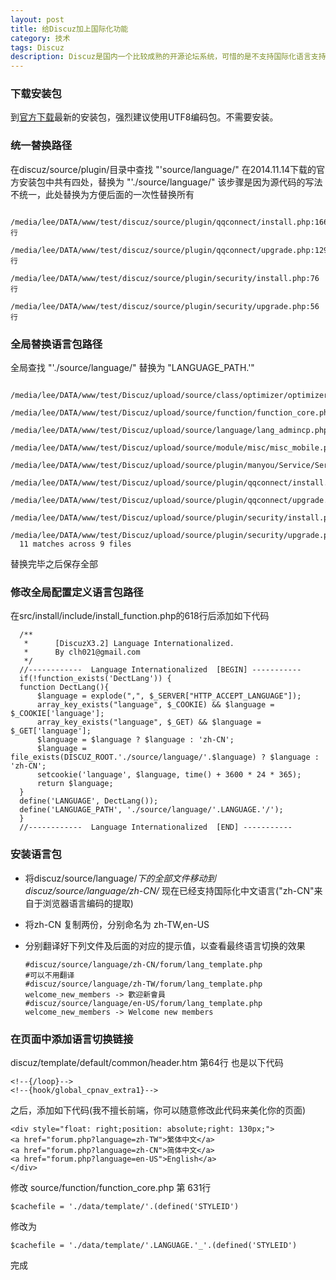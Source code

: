 ```yaml
---
layout: post
title: 给Discuz加上国际化功能
category: 技术
tags: Discuz
description: Discuz是国内一个比较成熟的开源论坛系统，可惜的是不支持国际化语言支持
---
```


### 下载安装包

到[官方下载](http://download.comsenz.com/DiscuzX/3.2/Discuz_X3.2_SC_UTF8.zip)最新的安装包，强烈建议使用UTF8编码包。不需要安装。

### 统一替换路径

在discuz/source/plugin/目录中查找 "'source/language/"
在2014.11.14下载的官方安装包中共有四处，替换为 "'./source/language/"
该步骤是因为源代码的写法不统一，此处替换为方便后面的一次性替换所有


      /media/lee/DATA/www/test/discuz/source/plugin/qqconnect/install.php:166行
      /media/lee/DATA/www/test/discuz/source/plugin/qqconnect/upgrade.php:129行
      /media/lee/DATA/www/test/discuz/source/plugin/security/install.php:76行
      /media/lee/DATA/www/test/discuz/source/plugin/security/upgrade.php:56行


### 全局替换语言包路径

全局查找 "'./source/language/" 替换为 "LANGUAGE_PATH.'"


      /media/lee/DATA/www/test/Discuz/upload/source/class/optimizer/optimizer_setting.php
      /media/lee/DATA/www/test/Discuz/upload/source/function/function_core.php
      /media/lee/DATA/www/test/Discuz/upload/source/language/lang_admincp.php
      /media/lee/DATA/www/test/Discuz/upload/source/module/misc/misc_mobile.php
      /media/lee/DATA/www/test/Discuz/upload/source/plugin/manyou/Service/Server/Security.php
      /media/lee/DATA/www/test/Discuz/upload/source/plugin/qqconnect/install.php
      /media/lee/DATA/www/test/Discuz/upload/source/plugin/qqconnect/upgrade.php
      /media/lee/DATA/www/test/Discuz/upload/source/plugin/security/install.php
      /media/lee/DATA/www/test/Discuz/upload/source/plugin/security/upgrade.php
      11 matches across 9 files

替换完毕之后保存全部

### 修改全局配置定义语言包路径

在src/install/include/install_function.php的618行后添加如下代码

      /**
       *      [DiscuzX3.2] Language Internationalized.
       *      By clh021@gmail.com
       */
      //------------  Language Internationalized  [BEGIN] -----------
      if(!function_exists('DectLang')) {
      function DectLang(){
          $language = explode(",", $_SERVER["HTTP_ACCEPT_LANGUAGE"]);
          array_key_exists("language", $_COOKIE) && $language = $_COOKIE['language'];
          array_key_exists("language", $_GET) && $language = $_GET['language'];
          $language = $language ? $language : 'zh-CN';
          $language = file_exists(DISCUZ_ROOT.'./source/language/'.$language) ? $language : 'zh-CN';
          setcookie('language', $language, time() + 3600 * 24 * 365);
          return $language;
      }
      define('LANGUAGE', DectLang());
      define('LANGUAGE_PATH', './source/language/'.LANGUAGE.'/');
      }
      //------------  Language Internationalized  [END] -----------


### 安装语言包

- 将discuz/source/language/*下的全部文件移动到discuz/source/language/zh-CN/*
现在已经支持国际化中文语言("zh-CN"来自于浏览器语言编码的提取)
- 将zh-CN 复制两份，分别命名为 zh-TW,en-US
- 分别翻译好下列文件及后面的对应的提示值，以查看最终语言切换的效果


      #discuz/source/language/zh-CN/forum/lang_template.php
      #可以不用翻译
      #discuz/source/language/zh-TW/forum/lang_template.php
      welcome_new_members -> 歡迎新會員
      #discuz/source/language/en-US/forum/lang_template.php
      welcome_new_members -> Welcome new members


### 在页面中添加语言切换链接

discuz/template/default/common/header.htm 第64行  也是以下代码

    <!--{/loop}-->
    <!--{hook/global_cpnav_extra1}-->

之后，添加如下代码(我不擅长前端，你可以随意修改此代码来美化你的页面)

    <div style="float: right;position: absolute;right: 130px;">
    <a href="forum.php?language=zh-TW">繁体中文</a>
    <a href="forum.php?language=zh-CN">简体中文</a>
    <a href="forum.php?language=en-US">English</a>
    </div>

修改 source/function/function_core.php 第 631行

    $cachefile = './data/template/'.(defined('STYLEID')

修改为

    $cachefile = './data/template/'.LANGUAGE.'_'.(defined('STYLEID')

完成
